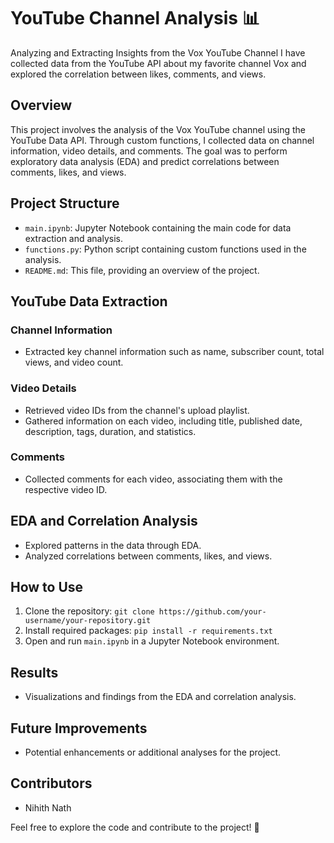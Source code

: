 # YouTube Channel Analysis 📊

Analyzing and Extracting Insights from the Vox YouTube Channel
I have collected data from the YouTube API about my favorite channel Vox and explored the correlation between likes, comments, and views.

## Overview
This project involves the analysis of the Vox YouTube channel using the YouTube Data API. Through custom functions, I collected data on channel information, video details, and comments. The goal was to perform exploratory data analysis (EDA) and predict correlations between comments, likes, and views.

## Project Structure
- `main.ipynb`: Jupyter Notebook containing the main code for data extraction and analysis.
- `functions.py`: Python script containing custom functions used in the analysis.
- `README.md`: This file, providing an overview of the project.

## YouTube Data Extraction
### Channel Information
- Extracted key channel information such as name, subscriber count, total views, and video count.

### Video Details
- Retrieved video IDs from the channel's upload playlist.
- Gathered information on each video, including title, published date, description, tags, duration, and statistics.

### Comments
- Collected comments for each video, associating them with the respective video ID.

## EDA and Correlation Analysis
- Explored patterns in the data through EDA.
- Analyzed correlations between comments, likes, and views.

## How to Use
1. Clone the repository: `git clone https://github.com/your-username/your-repository.git`
2. Install required packages: `pip install -r requirements.txt`
3. Open and run `main.ipynb` in a Jupyter Notebook environment.

## Results
- Visualizations and findings from the EDA and correlation analysis.

## Future Improvements
- Potential enhancements or additional analyses for the project.

## Contributors
- Nihith Nath

Feel free to explore the code and contribute to the project! 🚀
